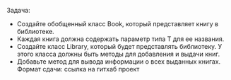 Задача:

* Создайте обобщенный класс Book<T>, который представляет книгу в библиотеке. 
* Каждая книга должна содержать параметр типа T для ее названия.
* Создайте класс Library, который будет представлять библиотеку. У этого класса должны быть методы для добавления и выдачи книг.
* Добавьте метод для вывода информации о всех выданных книгах.
Формат сдачи: ссылка на гитхаб проект